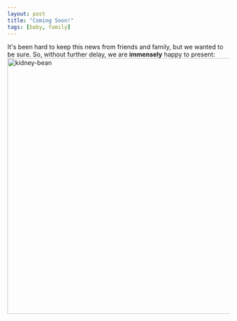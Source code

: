 ```yaml
---
layout: post
title: "Coming Soon!"
tags: [baby, family]
---
```


It's been hard to keep this news from friends and family, but we wanted to be sure. So, without further delay, we are **immensely** happy to present:  <img src="http://kurup.org/photo/images/82652/kidney-bean.jpg" width="580" alt="kidney-bean" /> 